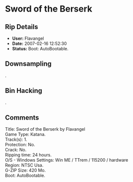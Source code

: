 # Sword of the Berserk

## Rip Details

- **User:** Flavangel
- **Date:** 2007-02-16 12:52:30
- **Status:** Boot: AutoBootable.

## Downsampling

.

## Bin Hacking

.

## Comments

Title: Sword of the Berserk by Flavangel<br />
Game Type: Katana.<br />
Track(s): 1.<br />
Protection: No.<br />
Crack: No.<br />
Ripping time: 24 hours.<br />
O/S - Windows Settings: Win ME / TTrem / 115200 / hardware<br />
Region: NTSC Usa.<br />
G-ZIP Size: 420 Mo.<br />
Boot: AutoBootable.

